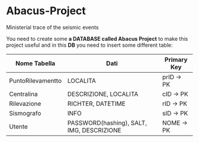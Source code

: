 # Abacus-Project
Ministerial trace of the seismic events

You need to create some **a DATABASE called Abacus Project** to make this project useful and in this **DB** you need to insert some different table:

|**Nome Tabella**|**Dati**|**Primary Key**|
| --- | --- | --- |
| PuntoRilevamentto | LOCALITA | prID -> PK |
| Centralina | DESCRIZIONE, LOCALITA | cID -> PK |
| Rilevazione | RICHTER, DATETIME | rID -> PK |
| Sismografo | INFO | sID -> PK |
| Utente | PASSWORD(hashing), SALT, IMG, DESCRIZIONE | NOME -> PK |
